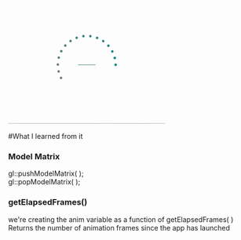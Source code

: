<img src = "https://github.com/yulicai/Cinder_Practice/raw/master/images/running_in_circle.gif" width = "320">

#What I learned from it

### Model Matrix
gl::pushModelMatrix( );
<br />
gl::popModelMatrix( );
<br />

### getElapsedFrames()
we're creating the anim variable as a function of getElapsedFrames( )
<br />
Returns the number of animation frames since the app has launched
